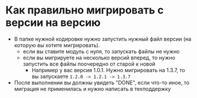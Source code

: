 # Как правильно мигрировать с версии на версию

* В папке нужной кодировке нужно запустить нужный файл версии (на которую вы хотите мигрировать).
    * если вы ставите модуль с нуля, то запускать файлы не нужно
    * если вы мигрируете на несколько версий вперед, то нужно запустить все файлы поочередно от старой к новой
        * Например у вас версия 1.0.1. Нужно мигрировать на 1.3.7, то вы запускаете `1.2.0 -> 1.2.1 -> 1.3.7` 
* После выполнении вы должны увидеть "DONE", если что-то иное, то миграция не применилась и нужно написать в техподдержку